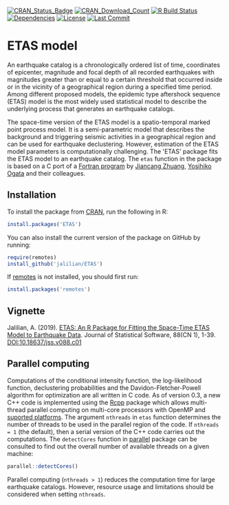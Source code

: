 <!-- badges: start -->
[![CRAN_Status_Badge](https://www.r-pkg.org/badges/version/ETAS)](https://CRAN.R-project.org/package=ETAS)
[![CRAN_Download_Count](https://cranlogs.r-pkg.org/badges/last-month/ETAS)](https://CRAN.R-project.org/package=ETAS)
[![R Build Status](https://github.com/jalilian/ETAS/workflows/R-CMD-check/badge.svg)](https://github.com/jalilian/ETAS/actions)
[![Dependencies](https://img.shields.io/badge/dependencies-view-blue)](https://deps.dev/cran/ETAS)
[![License](https://eddelbuettel.github.io/badges/GPL2+.svg)](https://www.gnu.org/licenses/old-licenses/gpl-2.0.html)
[![Last Commit](https://img.shields.io/github/last-commit/jalilian/ETAS)](https://github.com/jalilian/ETAS)
<!-- badges: end -->

# ETAS model

An earthquake catalog is a chronologically ordered list of time, coordinates of 
epicenter, magnitude and focal depth of all recorded earthquakes with magnitudes 
greater than or equal to a certain threshold that occurred inside or in the 
vicinity of a geographical region during a specified time period. Among different 
proposed models, the epidemic type aftershock sequence (ETAS) model is the most 
widely used statistical model to describe the underlying process that generates 
an earthquake catalogs. 

The space-time version of the ETAS model is a spatio-temporal marked point 
process model. It is a semi-parametric model that describes the background and 
triggering seismic activities in a geographical region and can be used for 
earthquake declustering. However, estimation of the ETAS model parameters is 
computationally challenging. The 'ETAS' package fits the ETAS model to an 
earthquake catalog. The `etas` function in the package is based on a C port of 
a [Fortran program](https://bemlar.ism.ac.jp/zhuang/software.html) 
by [Jiancang Zhuang](https://bemlar.ism.ac.jp/zhuang/), [Yosihiko Ogata](https://www.ism.ac.jp/~ogata/) 
and their colleagues.

## Installation

To install the package from [CRAN](https://CRAN.R-project.org/package=ETAS), run the following in R:
```R
install.packages('ETAS')
```

You can also install the current version of the package on GitHub by running:
```R
require(remotes)
install_github('jalilian/ETAS')
```

If [remotes](https://github.com/r-lib/remotes) is not installed, you should first run:

```R
install.packages('remotes')
```

## Vignette

Jalilian, A. (2019). [ETAS: An R Package for Fitting the Space-Time ETAS Model to Earthquake Data](https://www.jstatsoft.org/htaccess.php?volume=088&type=c&issue=01&filename=paper). 
Journal of Statistical Software, 88(CN 1), 1-39. [DOI:10.18637/jss.v088.c01](https://dx.doi.org/10.18637/jss.v088.c01)
 
## Parallel computing

Computations of the conditional intensity function, the log-likelihood function, 
declustering probabilities and the Davidon-Fletcher-Powell algorithm for 
optimization are all written in C code. As of version 0.3, a new C++ code is 
implemented using the [Rcpp](https://www.rcpp.org/) package which allows 
multi-thread parallel computing on multi-core processors with OpenMP 
and [suported platforms](https://cran.r-project.org/doc/manuals/r-release/R-exts.html#OpenMP-support). 
The argument `nthreads` in `etas` function determines the number of threads to 
be used in the parallel region of the code. If `nthreads = 1` (the default), 
then a serial version of the C++ code carries out the computations. 
The `detectCores` function in [parallel](https://stat.ethz.ch/R-manual/R-devel/library/parallel/html/parallel-package.html) 
package can be consulted to find out the overall number of available threads on 
a given machine:
```R
parallel::detectCores()
```
Parallel computing (`nthreads > 1`) reduces the computation time for large earthquake catalogs. However, resource usage and limitations should be considered when setting `nthreads`.

